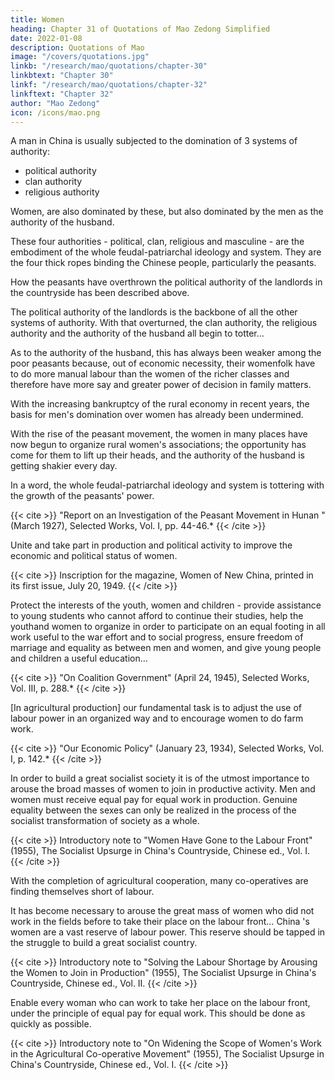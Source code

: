 ```yaml
---
title: Women
heading: Chapter 31 of Quotations of Mao Zedong Simplified
date: 2022-01-08
description: Quotations of Mao
image: "/covers/quotations.jpg"
linkb: "/research/mao/quotations/chapter-30"
linkbtext: "Chapter 30"
linkf: "/research/mao/quotations/chapter-32"
linkftext: "Chapter 32"
author: "Mao Zedong"
icon: /icons/mao.png
---
```



A man in China is usually subjected to the domination of 3 systems of authority:
- political authority
- clan authority
- religious authority

Women, are also dominated by these, but also dominated by the men as the authority of the husband. 

These four authorities - political, clan, religious and masculine - are the embodiment of
the whole feudal-patriarchal ideology and system. They are the four thick ropes binding the Chinese people, particularly the peasants. 

How the peasants have overthrown the political authority of the landlords in the countryside has been described above. 

The political authority of the landlords is the backbone of all the other systems of authority. With that overturned, the clan authority, the religious authority and the authority of the husband all begin to totter…

As to the authority of the husband, this has always been weaker among the poor peasants because, out of economic necessity, their womenfolk have to do more manual labour than the women of the richer classes and therefore have more say and greater power of decision in family matters. 

With the increasing bankruptcy of the rural economy in recent years, the basis for men's domination over women has already been undermined. 

With the rise of the peasant movement, the women in many places have now begun to organize rural women's associations; the opportunity has come for them to lift up their heads, and the authority of the husband is getting shakier every day.

In a word, the whole feudal-patriarchal ideology and system is tottering with the growth of the peasants' power.

{{< cite >}}
"Report on an Investigation of the Peasant Movement in Hunan " (March 1927),
Selected Works, Vol. I, pp. 44-46.*
{{< /cite >}}

Unite and take part in production and political activity to improve the
economic and political status of women.

{{< cite >}}
Inscription for the magazine, Women of New China, printed in its first issue, July 20, 1949.
{{< /cite >}}


Protect the interests of the youth, women and children - provide assistance to young students who cannot afford to continue their studies, help the youthand women to organize in order to participate on an equal footing in all work useful to the war effort and to social progress, ensure freedom of marriage and equality as between men and women, and give young people and
children a useful education…

{{< cite >}}
"On Coalition Government" (April 24, 1945), Selected Works, Vol. III, p. 288.*
{{< /cite >}}

[In agricultural production] our fundamental task is to adjust the use of labour
power in an organized way and to encourage women to do farm work.

{{< cite >}}
"Our Economic Policy" (January 23, 1934), Selected Works, Vol. I, p. 142.*
{{< /cite >}}

In order to build a great socialist society it is of the utmost importance to arouse the broad masses of women to join in productive activity. Men and women must receive equal pay for equal work in production. Genuine equality between the sexes can only be realized in the process of the socialist transformation of society as a whole.

{{< cite >}}
Introductory note to "Women Have Gone to the Labour Front" (1955), The Socialist
Upsurge in China's Countryside, Chinese ed., Vol. I.
{{< /cite >}}


With the completion of agricultural cooperation, many co-operatives are finding themselves short of labour. 

It has become necessary to arouse the great mass of women who did not work in the fields before to take their place on the labour front… China 's women are a vast reserve of labour power. This reserve should be tapped in the struggle to build a great socialist country.

{{< cite >}}
Introductory note to "Solving the Labour Shortage by Arousing the Women to Join in Production" (1955), The Socialist Upsurge in China's Countryside, Chinese ed., Vol. II.
{{< /cite >}}


Enable every woman who can work to take her place on the labour front, under the principle of equal pay for equal work. This should be done as quickly as possible.

{{< cite >}}
Introductory note to "On Widening the Scope of Women's Work in the Agricultural Co-operative Movement" (1955), The Socialist Upsurge in China's Countryside, Chinese ed., Vol. I.
{{< /cite >}}